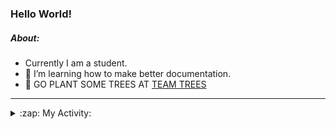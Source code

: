 ### Hello World!

##### About:
- Currently I am a student.
- 🌱 I’m learning how to make better documentation.
- 🌱 GO PLANT SOME TREES AT [TEAM TREES](https://teamtrees.org/)

---
<details>
  <summary>:zap: My Activity:</summary>
  
<!--START_SECTION:waka-->
![Code Time](http://img.shields.io/badge/Code%20Time-1%2C155%20hrs%208%20mins-blue)

**I'm a Night 🦉** 

```text
🌞 Morning                1741 commits        ██░░░░░░░░░░░░░░░░░░░░░░░   09.85 % 
🌆 Daytime                6085 commits        █████████░░░░░░░░░░░░░░░░   34.42 % 
🌃 Evening                5023 commits        ███████░░░░░░░░░░░░░░░░░░   28.41 % 
🌙 Night                  4829 commits        ███████░░░░░░░░░░░░░░░░░░   27.32 % 
```
📅 **I'm Most Productive on Wednesday** 

```text
Monday                   2552 commits        ████░░░░░░░░░░░░░░░░░░░░░   14.44 % 
Tuesday                  2391 commits        ███░░░░░░░░░░░░░░░░░░░░░░   13.53 % 
Wednesday                4117 commits        ██████░░░░░░░░░░░░░░░░░░░   23.29 % 
Thursday                 2238 commits        ███░░░░░░░░░░░░░░░░░░░░░░   12.66 % 
Friday                   1782 commits        ███░░░░░░░░░░░░░░░░░░░░░░   10.08 % 
Saturday                 1566 commits        ██░░░░░░░░░░░░░░░░░░░░░░░   08.86 % 
Sunday                   3032 commits        ████░░░░░░░░░░░░░░░░░░░░░   17.15 % 
```


📊 **This Week I Spent My Time On** 

```text
🔥 Editors: 
VS Code                  2 hrs 23 mins       █████████████████████████   100.00 % 

🐱‍💻 Projects: 
praise                   1 hr 35 mins        █████████████████░░░░░░░░   66.88 % 
CSF31                    47 mins             ████████░░░░░░░░░░░░░░░░░   33.12 % 
```


 Last Updated on 06/08/2023 21:09:21 UTC
<!--END_SECTION:waka-->
</details>
